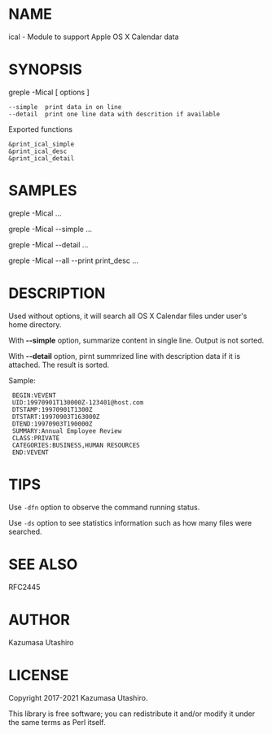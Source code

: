 # NAME

ical - Module to support Apple OS X Calendar data

# SYNOPSIS

greple -Mical \[ options \]

    --simple  print data in on line
    --detail  print one line data with descrition if available

Exported functions

    &print_ical_simple
    &print_ical_desc
    &print_ical_detail

# SAMPLES

greple -Mical ...

greple -Mical --simple ...

greple -Mical --detail ...

greple -Mical --all --print print\_desc ...

# DESCRIPTION

Used without options, it will search all OS X Calendar files under
user's home directory.

With **--simple** option, summarize content in single line.
Output is not sorted.

With **--detail** option, pirnt summrized line with description data if
it is attached.  The result is sorted.

Sample:

     BEGIN:VEVENT
     UID:19970901T130000Z-123401@host.com
     DTSTAMP:19970901T1300Z
     DTSTART:19970903T163000Z
     DTEND:19970903T190000Z
     SUMMARY:Annual Employee Review
     CLASS:PRIVATE
     CATEGORIES:BUSINESS,HUMAN RESOURCES
     END:VEVENT

# TIPS

Use `-dfn` option to observe the command running status.

Use `-ds` option to see statistics information such as how many files
were searched.

# SEE ALSO

RFC2445

# AUTHOR

Kazumasa Utashiro

# LICENSE

Copyright 2017-2021 Kazumasa Utashiro.

This library is free software; you can redistribute it and/or modify
it under the same terms as Perl itself.
